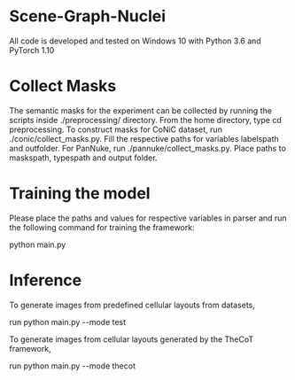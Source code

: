 # Scene-Graph-Nuclei

All code is developed and tested on Windows 10 with Python 3.6 and PyTorch 1.10

# Collect Masks

The semantic masks for the experiment can be collected by running the scripts inside ./preprocessing/ directory. From the home directory, type cd preprocessing. To construct masks for CoNiC dataset, run ./conic/collect_masks.py. Fill the respective paths for variables labelspath and outfolder. For PanNuke, run ./pannuke/collect_masks.py. Place paths to maskspath, typespath and output folder. 

# Training the model

Please place the paths and values for respective variables in parser and run the following command for training the framework:

python main.py

# Inference

To generate images from predefined cellular layouts from datasets,

run python main.py --mode test

To generate images from cellular layouts generated by the TheCoT framework,

run python main.py --mode thecot
